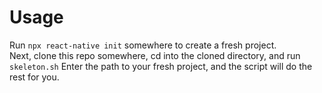 # Usage
Run `npx react-native init` somewhere to create a fresh project.  
Next, clone this repo somewhere, cd into the cloned directory, and run `skeleton.sh`
Enter the path to your fresh project, and the script will do the rest for you.

